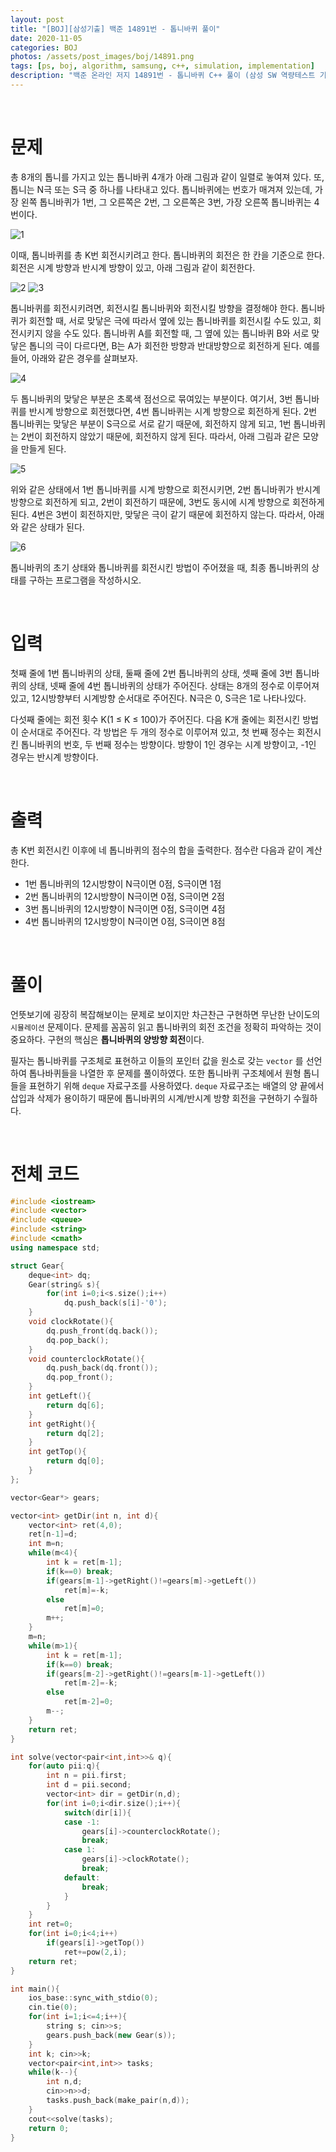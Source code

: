```yaml
---
layout: post
title: "[BOJ][삼성기출] 백준 14891번 - 톱니바퀴 풀이"
date: 2020-11-05
categories: BOJ
photos: /assets/post_images/boj/14891.png
tags: [ps, boj, algorithm, samsung, c++, simulation, implementation]
description: "백준 온라인 저지 14891번 - 톱니바퀴 C++ 풀이 (삼성 SW 역량테스트 기출)"
---
```


<br>

# 문제

총 8개의 톱니를 가지고 있는 톱니바퀴 4개가 아래 그림과 같이 일렬로 놓여져 있다. 또, 톱니는 N극 또는 S극 중 하나를 나타내고 있다. 톱니바퀴에는 번호가 매겨져 있는데, 가장 왼쪽 톱니바퀴가 1번, 그 오른쪽은 2번, 그 오른쪽은 3번, 가장 오른쪽 톱니바퀴는 4번이다.

![1](https://onlinejudgeimages.s3-ap-northeast-1.amazonaws.com/problem/14891/1.png)

이때, 톱니바퀴를 총 K번 회전시키려고 한다. 톱니바퀴의 회전은 한 칸을 기준으로 한다. 회전은 시계 방향과 반시계 방향이 있고, 아래 그림과 같이 회전한다.

![2](https://onlinejudgeimages.s3-ap-northeast-1.amazonaws.com/problem/14891/2.png)
![3](https://onlinejudgeimages.s3-ap-northeast-1.amazonaws.com/problem/14891/3.png)

톱니바퀴를 회전시키려면, 회전시킬 톱니바퀴와 회전시킬 방향을 결정해야 한다. 톱니바퀴가 회전할 때, 서로 맞닿은 극에 따라서 옆에 있는 톱니바퀴를 회전시킬 수도 있고, 회전시키지 않을 수도 있다. 톱니바퀴 A를 회전할 때, 그 옆에 있는 톱니바퀴 B와 서로 맞닿은 톱니의 극이 다르다면, B는 A가 회전한 방향과 반대방향으로 회전하게 된다. 예를 들어, 아래와 같은 경우를 살펴보자.

![4](https://onlinejudgeimages.s3-ap-northeast-1.amazonaws.com/problem/14891/4.png)

두 톱니바퀴의 맞닿은 부분은 초록색 점선으로 묶여있는 부분이다. 여기서, 3번 톱니바퀴를 반시계 방향으로 회전했다면, 4번 톱니바퀴는 시계 방향으로 회전하게 된다. 2번 톱니바퀴는 맞닿은 부분이 S극으로 서로 같기 때문에, 회전하지 않게 되고, 1번 톱니바퀴는 2번이 회전하지 않았기 때문에, 회전하지 않게 된다. 따라서, 아래 그림과 같은 모양을 만들게 된다.

![5](https://onlinejudgeimages.s3-ap-northeast-1.amazonaws.com/problem/14891/5.png)

위와 같은 상태에서 1번 톱니바퀴를 시계 방향으로 회전시키면, 2번 톱니바퀴가 반시계 방향으로 회전하게 되고, 2번이 회전하기 때문에, 3번도 동시에 시계 방향으로 회전하게 된다. 4번은 3번이 회전하지만, 맞닿은 극이 같기 때문에 회전하지 않는다. 따라서, 아래와 같은 상태가 된다.

![6](https://onlinejudgeimages.s3-ap-northeast-1.amazonaws.com/problem/14891/6.png)

톱니바퀴의 초기 상태와 톱니바퀴를 회전시킨 방법이 주어졌을 때, 최종 톱니바퀴의 상태를 구하는 프로그램을 작성하시오.

<br>

# 입력

첫째 줄에 1번 톱니바퀴의 상태, 둘째 줄에 2번 톱니바퀴의 상태, 셋째 줄에 3번 톱니바퀴의 상태, 넷째 줄에 4번 톱니바퀴의 상태가 주어진다. 상태는 8개의 정수로 이루어져 있고, 12시방향부터 시계방향 순서대로 주어진다. N극은 0, S극은 1로 나타나있다.

다섯째 줄에는 회전 횟수 K(1 ≤ K ≤ 100)가 주어진다. 다음 K개 줄에는 회전시킨 방법이 순서대로 주어진다. 각 방법은 두 개의 정수로 이루어져 있고, 첫 번째 정수는 회전시킨 톱니바퀴의 번호, 두 번째 정수는 방향이다. 방향이 1인 경우는 시계 방향이고, -1인 경우는 반시계 방향이다.

<br>

# 출력

총 K번 회전시킨 이후에 네 톱니바퀴의 점수의 합을 출력한다. 점수란 다음과 같이 계산한다.

- 1번 톱니바퀴의 12시방향이 N극이면 0점, S극이면 1점
- 2번 톱니바퀴의 12시방향이 N극이면 0점, S극이면 2점
- 3번 톱니바퀴의 12시방향이 N극이면 0점, S극이면 4점
- 4번 톱니바퀴의 12시방향이 N극이면 0점, S극이면 8점

<br>

# 풀이

언뜻보기에 굉장히 복잡해보이는 문제로 보이지만 차근찬근 구현하면 무난한 난이도의 `시뮬레이션` 문제이다. 문제를 꼼꼼히 읽고 톱니바퀴의 회전 조건을 정확히 파악하는 것이 중요하다. 구현의 핵심은 **톱니바퀴의 양방향 회전**이다.

필자는 톱니바퀴를 구조체로 표현하고 이들의 포인터 값을 원소로 갖는 `vector` 를 선언하여 톱나바퀴들을 나열한 후 문제를 풀이하였다. 또한 톱니바퀴 구조체에서 원형 톱니들을 표현하기 위해 `deque` 자료구조를 사용하였다. `deque` 자료구조는 배열의 양 끝에서 삽입과 삭제가 용이하기 때문에 톱니바퀴의 시계/반시계 방향 회전을 구현하기 수월하다.

<br>

# 전체 코드

```c++
#include <iostream>
#include <vector>
#include <queue>
#include <string>
#include <cmath>
using namespace std;

struct Gear{
    deque<int> dq;
    Gear(string& s){
        for(int i=0;i<s.size();i++)
            dq.push_back(s[i]-'0');
    }
    void clockRotate(){
        dq.push_front(dq.back());
        dq.pop_back();
    }
    void counterclockRotate(){
        dq.push_back(dq.front());
        dq.pop_front();
    }
    int getLeft(){
        return dq[6];
    }
    int getRight(){
        return dq[2];
    }
    int getTop(){
        return dq[0];
    }
};

vector<Gear*> gears;

vector<int> getDir(int n, int d){
    vector<int> ret(4,0);
    ret[n-1]=d;
    int m=n;
    while(m<4){
        int k = ret[m-1];
        if(k==0) break;
        if(gears[m-1]->getRight()!=gears[m]->getLeft())
            ret[m]=-k;
        else
            ret[m]=0;
        m++;
    }
    m=n;
    while(m>1){
        int k = ret[m-1];
        if(k==0) break;
        if(gears[m-2]->getRight()!=gears[m-1]->getLeft())
            ret[m-2]=-k;
        else
            ret[m-2]=0;
        m--;
    }
    return ret;
}

int solve(vector<pair<int,int>>& q){
    for(auto pii:q){
        int n = pii.first;
        int d = pii.second;
        vector<int> dir = getDir(n,d);
        for(int i=0;i<dir.size();i++){
            switch(dir[i]){
            case -1:
                gears[i]->counterclockRotate();
                break;
            case 1:
                gears[i]->clockRotate();
                break;
            default:
                break;
            }
        }
    }
    int ret=0;
    for(int i=0;i<4;i++)
        if(gears[i]->getTop())
            ret+=pow(2,i);
    return ret;
}

int main(){
    ios_base::sync_with_stdio(0);
    cin.tie(0);
    for(int i=1;i<=4;i++){
        string s; cin>>s;
        gears.push_back(new Gear(s));
    }
    int k; cin>>k;
    vector<pair<int,int>> tasks;
    while(k--){
        int n,d;
        cin>>n>>d;
        tasks.push_back(make_pair(n,d));
    }
    cout<<solve(tasks);
    return 0;
}
```
